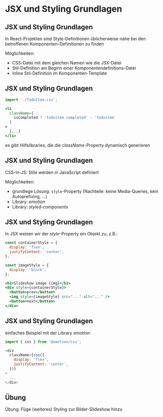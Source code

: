 # JSX und Styling Grundlagen

## JSX und Styling Grundlagen

In React-Projekten sind Style-Definitionen üblicherweise nahe bei den betroffenen Komponenten-Definitionen zu finden

Möglichkeiten:

- CSS-Datei mit dem gleichen Namen wie die JSX-Datei
- Stil-Definition am Beginn einer Komponentendefinitions-Datei
- Inline Stil-Definition im Komponenten-Template

## JSX und Styling Grundlagen

```js
import './TodoItem.css';
```

```jsx
<li
  className={
    isCompleted ? 'todoitem completed' : 'todoitem'
  }
>
  [...]
</li>
```

es gibt Hilfslibraries, die die _className_-Property dynamisch generieren

## JSX und Styling Grundlagen

CSS-in-JS: Stile werden in JavaScript definiert

Möglichkeiten:

- grundlege Lösung: `style`-Property (Nachteile: keine Media-Queries, kein Autoprefixing, ...)
- Library: _emotion_
- Library: _styled-components_

## JSX und Styling Grundlagen

In JSX weisen wir der _style_-Property ein Objekt zu, z.B.:

```jsx
const containerStyle = {
  display: 'flex',
  justifyContent: 'center',
};

const imageStyle = {
  display: 'block',
};
```

```jsx
<h1>Slideshow image {img}</h1>
<div style={containerStyle}>
  <button>prev</button>
  <img style={imageStyle} src="..." alt="..." />
  <button>next</button>
</div>
```

## JSX und Styling Grundlagen

einfaches Beispiel mit der Library _emotion_:

```js
import { css } from '@emotion/css';
```

```js
<div
  className={css({
    display: 'flex',
    justifyContent: 'center',
  })}
>
  ...
</div>
```

## Übung

Übung: Füge (weiteres) Styling zur Bilder-Slideshow hinzu
